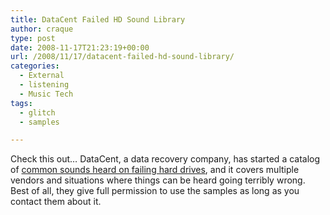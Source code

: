 ```yaml
---
title: DataCent Failed HD Sound Library
author: craque
type: post
date: 2008-11-17T21:23:19+00:00
url: /2008/11/17/datacent-failed-hd-sound-library/
categories:
  - External
  - listening
  - Music Tech
tags:
  - glitch
  - samples

---
```

Check this out&#8230; DataCent, a data recovery company, has started a catalog of <a href="http://datacent.com/hard_drive_sounds.php" target="_blank">common sounds heard on failing hard drives</a>, and it covers multiple vendors and situations where things can be heard going terribly wrong. Best of all, they give full permission to use the samples as long as you contact them about it.